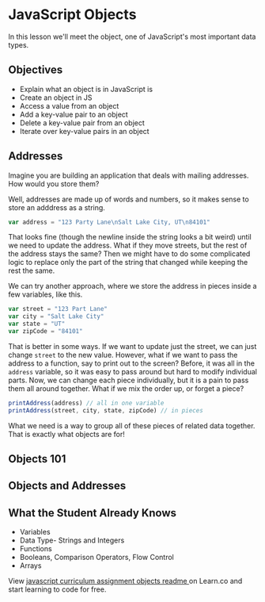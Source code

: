 # JavaScript Objects

In this lesson we'll meet the object, one of JavaScript's most important data types.

## Objectives
+ Explain what an object is in JavaScript is
+ Create an object in JS
+ Access a value from an object
+ Add a key-value pair to an object
+ Delete a key-value pair from an object
+ Iterate over key-value pairs in an object

## Addresses

Imagine you are building an application that deals with mailing addresses. How would you store them?

Well, addresses are made up of words and numbers, so it makes sense to store an adddress as a string.

```javascript
var address = "123 Party Lane\nSalt Lake City, UT\n84101"
```

That looks fine (though the newline inside the string looks a bit weird) until we need to update the address. What if they move streets, but the rest of the address stays the same? Then we might have to do some complicated logic to replace only the part of the string that changed while keeping the rest the same.

We can try another approach, where we store the address in pieces inside a few variables, like this.

```javascript
var street = "123 Part Lane"
var city = "Salt Lake City"
var state = "UT"
var zipCode = "84101"
```

That is better in some ways. If we want to update just the street, we can just change `street` to the new value. However, what if we want to pass the address to a function, say to print out to the screen? Before, it was all in the `address` variable, so it was easy to pass around but hard to modify individual parts. Now, we can change each piece individually, but it is a pain to pass them all around together. What if we mix the order up, or forget a piece?

```javascript
printAddress(address) // all in one variable
printAddress(street, city, state, zipCode) // in pieces

```

What we need is a way to group all of these pieces of related data together. That is exactly what objects are for!


## Objects 101


## Objects and Addresses


## What the Student Already Knows

- Variables
- Data Type- Strings and Integers
- Functions
- Booleans, Comparison Operators, Flow Control
- Arrays

<p class='util--hide'>View <a href='https://learn.co/lessons/javascript-curriculum-assignment-objects-readme'>javascript curriculum assignment objects readme </a> on Learn.co and start learning to code for free.</p>
